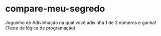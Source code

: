 # compare-meu-segredo
Joguinho de Adivinhação na qual você adivinha 1 de 3 números e ganha! (Teste de lógica de programação)
